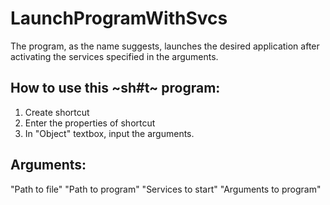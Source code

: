# LaunchProgramWithSvcs

The program, as the name suggests, launches the desired application after activating the services specified in the arguments.

## How to use this ~sh#t~ program:
1. Create shortcut
2. Enter the properties of shortcut
3. In "Object" textbox, input the arguments.

## Arguments:
"Path to file" "Path to program" "Services to start" "Arguments to program"
